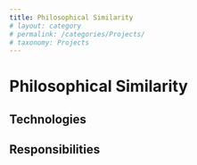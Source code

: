 ```yaml
---
title: Philosophical Similarity
# layout: category
# permalink: /categories/Projects/
# taxonomy: Projects
---
```

# Philosophical Similarity

## Technologies

## Responsibilities
